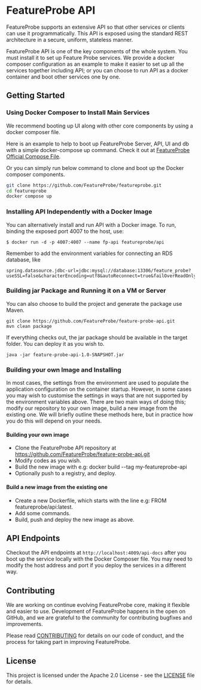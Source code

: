 # FeatureProbe API

FeatureProbe supports an extensive API so that other services or clients can use it programmatically. 
This API is exposed using the standard REST architecture in a secure, uniform, stateless manner. 

FeatureProbe API is one of the key components of the whole system. You must install it to set up Feature Probe services.
We provide a docker composer configuration as an example to make it easier to set up all the services together including API;
or you can choose to run API as a docker container and boot other services one by one.


## Getting Started


### Using Docker Composer to Install Main Services

We recommend booting up UI along with other core components by using a docker composer file. 

Here is an example to help to boot up FeatureProbe Server, API, UI and db with a simple docker-compose up command.
Check it out at [FeatureProbe Official Compose File](https://github.com/FeatureProbe/featureprobe).

Or you can simply run below command to clone and boot up the Docker composer components.
``` bash
git clone https://github.com/FeatureProbe/featureprobe.git
cd featureprobe
docker compose up
```

### Installing API Independently with a Docker Image

You can alternatively install and run API with a Docker image. To run, binding the exposed port 4007 to the host, use:
```
$ docker run -d -p 4007:4007 --name fp-api featureprobe/api
```
Remember to add the environment variables for connecting an RDS database, like
```angular2svg
spring.datasource.jdbc-url=jdbc:mysql://database:13306/feature_probe?useSSL=false&characterEncoding=utf8&autoReconnect=true&failOverReadOnly=false&rewriteBatchedStatements=TRUE&useSSL=false&serverTimezone=Asia/Shanghai
```

### Building jar Package and Running it on a VM or Server

You can also choose to build the project and generate the package use Maven.
```
git clone https://github.com/FeatureProbe/feature-probe-api.git
mvn clean package
```
If everything checks out, the jar package should be available in the target folder. 
You can deploy it as you wish to.
```
java -jar feature-probe-api-1.0-SNAPSHOT.jar
```


### Building your own Image and Installing
In most cases, the settings from the environment are used to populate the application configuration on the container startup. 
However, in some cases you may wish to customise the settings in ways that are not supported by the environment variables above. 
There are two main ways of doing this; modify our repository to your own image, build a new image from the existing one. 
We will briefly outline these methods here, but in practice how you do this will depend on your needs.

#### Building your own image
* Clone the FeatureProbe API repository at https://github.com/FeatureProbe/feature-probe-api.git
* Modify codes as you wish.
* Build the new image with e.g: docker build --tag my-featureprobe-api
* Optionally push to a registry, and deploy.

#### Build a new image from the existing one
* Create a new Dockerfile, which starts with the line e.g: FROM featureprobe/api:latest.
* Add some commands.
* Build, push and deploy the new image as above.




## API Endpoints

Checkout the API endpoints at `http://localhost:4009/api-docs` after you boot up the service locally with the 
Docker Composer file. 
You may need to modify the host address and port if you deploy the services in a different way.



## Contributing
We are working on continue evolving FeatureProbe core, making it flexible and easier to use. 
Development of FeatureProbe happens in the open on GitHub, and we are grateful to the 
community for contributing bugfixes and improvements.

Please read [CONTRIBUTING](https://github.com/FeatureProbe/featureprobe/blob/master/CONTRIBUTING.md) 
for details on our code of conduct, and the process for taking part in improving FeatureProbe.


## License

This project is licensed under the Apache 2.0 License - see the [LICENSE](LICENSE) file for details.

